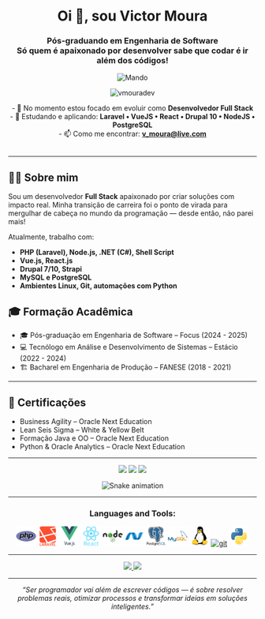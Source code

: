 <h1 align="center">Oi 👋, sou Victor Moura</h1>
<h3 align="center">Pós-graduando em Engenharia de Software<br>Só quem é apaixonado por desenvolver sabe que codar é ir além dos códigos!</h3>

<p align="center">
  <img width="300" src="https://www.icegif.com/wp-content/uploads/icegif-1301.gif" alt="Mando" />
</p>

<p align="center">
  <img src="https://komarev.com/ghpvc/?username=vmouradev&label=Profile%20views&color=0e75b6&style=flat" alt="vmouradev" />
</p>

<div align="center">
  - 🔭 No momento estou focado em evoluir como <b>Desenvolvedor Full Stack</b><br>
  - 🌱 Estudando e aplicando: <b>Laravel • VueJS • React • Drupal 10 • NodeJS • PostgreSQL</b><br>
  - 📫 Como me encontrar: <b><a href="mailto:v_moura@live.com">v_moura@live.com</a></b><br>
</div><br>

---

## 👨‍💻 Sobre mim

Sou um desenvolvedor **Full Stack** apaixonado por criar soluções com impacto real. Minha transição de carreira foi o ponto de virada para mergulhar de cabeça no mundo da programação — desde então, não parei mais!

Atualmente, trabalho com:
- **PHP (Laravel), Node.js, .NET (C#), Shell Script**
- **Vue.js, React.js**
- **Drupal 7/10, Strapi**
- **MySQL e PostgreSQL**
- **Ambientes Linux, Git, automações com Python**

## 🎓 Formação Acadêmica

- 🎓 Pós-graduação em Engenharia de Software – Focus (2024 - 2025)  
- 💻 Tecnólogo em Análise e Desenvolvimento de Sistemas – Estácio (2022 - 2024)  
- 🏗️ Bacharel em Engenharia de Produção – FANESE (2018 - 2021)

---

## 🏅 Certificações

- Business Agility – Oracle Next Education  
- Lean Seis Sigma – White & Yellow Belt  
- Formação Java e OO – Oracle Next Education  
- Python & Oracle Analytics – Oracle Next Education  

---

<div align="center">
<a href="https://t.me/v_moura7" target="_blank"><img src="https://img.shields.io/badge/Telegram-2CA5E0?style=for-the-badge&logo=telegram&logoColor=white"></a>
<a href="https://wa.me/+5579988583973" target="_blank"><img src="https://img.shields.io/badge/WhatsApp-25D366?style=for-the-badge&logo=whatsapp&logoColor=white"></a>
<a href="https://www.linkedin.com/in/vmouradev/" target="_blank"><img src="https://img.shields.io/badge/-LinkedIn-%230077B5?style=for-the-badge&logo=linkedin&logoColor=white"></a> 

![Snake animation](https://github.com/danielbped/danielbped/blob/output/github-contribution-grid-snake.svg)
</div>

---

<h3 align="center">Languages and Tools:</h3>

<p align="center">
  <a href="https://www.php.net" target="_blank"><img src="https://raw.githubusercontent.com/devicons/devicon/master/icons/php/php-original.svg" alt="php" width="40" height="40"/></a>
  <a href="https://laravel.com" target="_blank"><img src="https://raw.githubusercontent.com/devicons/devicon/master/icons/laravel/laravel-plain-wordmark.svg" alt="laravel" width="40" height="40"/></a>
  <a href="https://vuejs.org/" target="_blank"><img src="https://raw.githubusercontent.com/devicons/devicon/master/icons/vuejs/vuejs-original-wordmark.svg" alt="vuejs" width="40" height="40"/></a>
  <a href="https://reactjs.org/" target="_blank"><img src="https://raw.githubusercontent.com/devicons/devicon/master/icons/react/react-original-wordmark.svg" alt="react" width="40" height="40"/></a>
  <a href="https://nodejs.org" target="_blank"><img src="https://raw.githubusercontent.com/devicons/devicon/master/icons/nodejs/nodejs-original-wordmark.svg" alt="nodejs" width="40" height="40"/></a>
  <a href="https://dotnet.microsoft.com/" target="_blank"><img src="https://raw.githubusercontent.com/devicons/devicon/master/icons/dot-net/dot-net-original.svg" alt="dotnet" width="40" height="40"/></a>
  <a href="https://www.postgresql.org/" target="_blank"><img src="https://raw.githubusercontent.com/devicons/devicon/master/icons/postgresql/postgresql-original-wordmark.svg" alt="postgresql" width="40" height="40"/></a>
  <a href="https://www.mysql.com/" target="_blank"><img src="https://raw.githubusercontent.com/devicons/devicon/master/icons/mysql/mysql-original-wordmark.svg" alt="mysql" width="40" height="40"/></a>
  <a href="https://www.linux.org/" target="_blank"><img src="https://raw.githubusercontent.com/devicons/devicon/master/icons/linux/linux-original.svg" alt="linux" width="40" height="40"/></a>
  <a href="https://git-scm.com/" target="_blank"><img src="https://www.vectorlogo.zone/logos/git-scm/git-scm-icon.svg" alt="git" width="40" height="40"/></a>
  <a href="https://www.python.org/" target="_blank"><img src="https://raw.githubusercontent.com/devicons/devicon/master/icons/python/python-original.svg" alt="python" width="40" height="40"/></a>
</p>

---

<div align="center">
  <a href="https://github.com/vmouradev">
    <img height="150em" src="https://github-readme-stats.vercel.app/api?username=vmouradev&count_private=true&include_all_commits=true&show_icons=true&theme=dracula&hide_border=false&show_owner=true"/>
    <img height="150em" src="https://github-readme-stats.vercel.app/api/top-langs/?username=vmouradev&theme=dracula&hide_border=false&&layout=compact"/>
  </a>
</div>

---

<p align="center"><i>“Ser programador vai além de escrever códigos — é sobre resolver problemas reais, otimizar processos e transformar ideias em soluções inteligentes.”</i></p>
